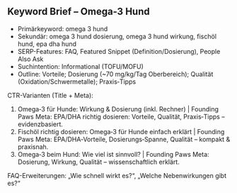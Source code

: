 ## Keyword Brief – Omega‑3 Hund

- Primärkeyword: omega 3 hund
- Sekundär: omega 3 hund dosierung, omega 3 hund wirkung, fischöl hund, epa dha hund
- SERP-Features: FAQ, Featured Snippet (Definition/Dosierung), People Also Ask
- Suchintention: Informational (TOFU/MOFU)
- Outline: Vorteile; Dosierung (~70 mg/kg/Tag Oberbereich); Qualität (Oxidation/Schwermetalle); Praxis‑Tipps

CTR-Varianten (Title + Meta):
1) Omega‑3 für Hunde: Wirkung & Dosierung (inkl. Rechner) | Founding Paws
   Meta: EPA/DHA richtig dosieren: Vorteile, Qualität, Praxis‑Tipps – evidenzbasiert.
2) Fischöl richtig dosieren: Omega‑3 für Hunde einfach erklärt | Founding Paws
   Meta: EPA/DHA‑Vorteile, Dosierungs‑Spanne, Qualität – kompakt & praxisnah.
3) Omega‑3 beim Hund: Wie viel ist sinnvoll? | Founding Paws
   Meta: Dosierung, Wirkung, Qualität – wissenschaftlich erklärt.

FAQ-Erweiterungen: „Wie schnell wirkt es?“, „Welche Nebenwirkungen gibt es?“

